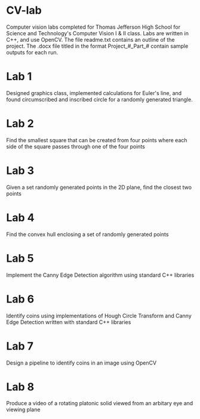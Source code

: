 # CV-lab
Computer vision labs completed for Thomas Jefferson High School for Science and Technology's Computer Vision I & II class. Labs are written in C++, and use OpenCV. The file readme.txt contains an outline of the project. The .docx file titled in the format Project_#\_Part_# contain sample outputs for each run.
# Lab 1
Designed graphics class, implemented calculations for Euler's line, and found circumscribed and inscribed circle for a randomly generated triangle.

# Lab 2
Find the smallest square that can be created from four points where each side of the square passes through one of the four points

# Lab 3
Given a set randomly generated points in the 2D plane, find the closest two points

# Lab 4
Find the convex hull enclosing a set of randomly generated points

# Lab 5
Implement the Canny Edge Detection algorithm using standard C++ libraries

# Lab 6
Identify coins using implementations of Hough Circle Transform and Canny Edge Detection written with standard C++ libraries

# Lab 7
Design a pipeline to identify coins in an image using OpenCV

# Lab 8
Produce a video of a rotating platonic solid viewed from an arbitary eye and viewing plane
